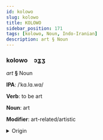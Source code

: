 ```yaml
---
id: kolowo
slug: kolowo
title: KOLOWO
sidebar_position: 171
tags: [kolowo, Noun, Indo-Iranian]
description: art § Noun
---
```


### kolowo&emsp;<span kind="abugida">ɔʓʒ</span>

*art* **§** Noun

**IPA**: /ˈkɑ.lɑ.wɑ/

**Verb**: to be art

**Noun**: art

**Modifier**: art-related/artistic

<details>
    <summary>Origin</summary>
    Sinhalese කලාව kalāwa <br/>
    <em>Indo-Iranian Language Family</em>
</details>